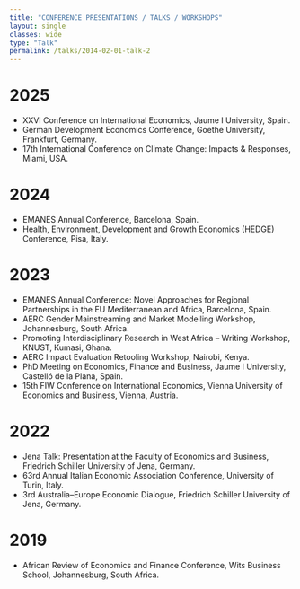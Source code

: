 ```yaml
---
title: "CONFERENCE PRESENTATIONS / TALKS / WORKSHOPS"
layout: single
classes: wide
type: "Talk"
permalink: /talks/2014-02-01-talk-2
---
```


# 2025

- XXVI Conference on International Economics, Jaume I University, Spain.
- German Development Economics Conference, Goethe University, Frankfurt, Germany.
- 17th International Conference on Climate Change: Impacts & Responses, Miami, USA.

# 2024

- EMANES Annual Conference, Barcelona, Spain.
- Health, Environment, Development and Growth Economics (HEDGE) Conference, Pisa, Italy.

# 2023

- EMANES Annual Conference: Novel Approaches for Regional Partnerships in the EU Mediterranean and Africa, Barcelona, Spain.
- AERC Gender Mainstreaming and Market Modelling Workshop, Johannesburg, South Africa.
- Promoting Interdisciplinary Research in West Africa – Writing Workshop, KNUST, Kumasi, Ghana.
- AERC Impact Evaluation Retooling Workshop, Nairobi, Kenya.
- PhD Meeting on Economics, Finance and Business, Jaume I University, Castelló de la Plana, Spain.
- 15th FIW Conference on International Economics, Vienna University of Economics and Business, Vienna, Austria.

# 2022

- Jena Talk: Presentation at the Faculty of Economics and Business, Friedrich Schiller University of Jena, Germany.
- 63rd Annual Italian Economic Association Conference, University of Turin, Italy.
- 3rd Australia–Europe Economic Dialogue, Friedrich Schiller University of Jena, Germany.

# 2019

- African Review of Economics and Finance Conference, Wits Business School, Johannesburg, South Africa.
